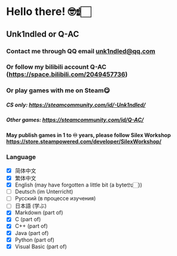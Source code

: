 # Hello there! 🤓☝🏻
## Unk1ndled or Q-AC
### Contact me through QQ email unk1ndled@qq.com
### Or follow my bilibili account Q-AC (https://space.bilibili.com/2049457736)
### Or play games with me on Steam😋
##### CS only: https://steamcommunity.com/id/-Unk1ndled/
##### Other games: https://steamcommunity.com/id/Q-AC/
#### May publish games in 1 to ♾️ years, please follow Silex Workshop https://store.steampowered.com/developer/SilexWorkshop/
### Language

- [x] 简体中文
- [x] 繁体中文
- [x] English (may have forgotten a little bit (a byte🤓☝🏻))
- [ ] Deutsch (im Unterricht)
- [ ] Русский (в процессе изучения)
- [ ] 日本語 (学ぶ)
- [x] Markdown (part of)
- [x] C (part of)
- [x] C++ (part of)
- [x] Java (part of)
- [x] Python (part of)
- [x] Visual Basic (part of)
